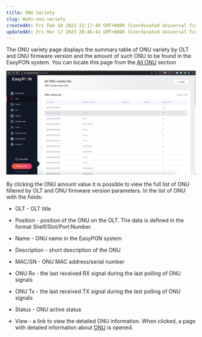```yaml
---
title: ONU Variety
slug: WuXn-onu-variety
createdAt: Fri Feb 10 2023 22:17:49 GMT+0000 (Coordinated Universal Time)
updatedAt: Fri Mar 17 2023 20:46:41 GMT+0000 (Coordinated Universal Time)
---
```


The ONU variety page displays the summary table of ONU variety by OLT and ONU firmware version and the amount of such ONU to be found in the EasyPON system. You can locate this page from the [All ONU](https://app.archbee.com/docs/TzlFsLikA7TqxqriFHwd8/lT9kDtBxYT-tbqlPKcx-H) section

![All ONU variety list](.gitbook/assets/F8GTt7eh2FzvDg2FaFQP5_image.png)

By clicking the ONU amount value it is possible to view the full list of ONU filtered by OLT and ONU firmware version parameters. In the list of ONU with the fields:

*   OLT - OLT title

*   Position - position of the ONU on the OLT. The data is defined in the format Shelf/Slot/Port\:Number.

*   Name - ONU name in the EasyPON system

*   Description - short description of the ONU

*   MAC/SN - ONU MAC address/serial number

*   ONU Rx - the last received RX signal during the last polling of ONU signals

*   ONU Tx - the last received TX signal during the last polling of ONU signals

*   Status - ONU active status

*   View - a link to view the detailed ONU information. When clicked, a page with detailed information about [ONU](https://app.archbee.com/docs/lY30u8w4Ej45vCHqsmBtW/jw3iONVhaMU62wCt8v2o-) is opened.



